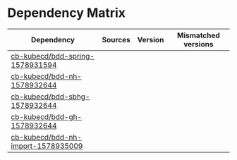 # Dependency Matrix

Dependency | Sources | Version | Mismatched versions
---------- | ------- | ------- | -------------------
[cb-kubecd/bdd-spring-1578931594](https://github.com/cb-kubecd/bdd-spring-1578931594.git) |  | []() | 
[cb-kubecd/bdd-nh-1578932644](https://github.com/cb-kubecd/bdd-nh-1578932644.git) |  | []() | 
[cb-kubecd/bdd-sbhg-1578932644](https://github.com/cb-kubecd/bdd-sbhg-1578932644.git) |  | []() | 
[cb-kubecd/bdd-gh-1578932644](https://github.com/cb-kubecd/bdd-gh-1578932644.git) |  | []() | 
[cb-kubecd/bdd-nh-import-1578935009](https://github.com/cb-kubecd/bdd-nh-import-1578935009.git) |  | []() | 
